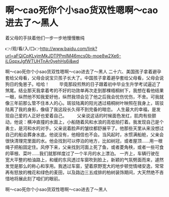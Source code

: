 # 啊～cao死你个小sao货双性嗯啊～cao进去了～黑人
着父母的手扶着他们一步一步地慢慢散纯

👉/观/看/入/口👉http://www.baidu.com/link?url=aFQjCpKLyjmMkJDTPPmIM46mcs0b-moe8w2Xe6-iLGqpxJgfWTUHTnAr0yehHs6i&wd

啊～cao死你个小sao货双性嗯啊～cao进去了～黑人	二十六、美国孩子拿着避孕套给父母看，父母会说宝贝孩子长大了。中国孩子拿着避孕套给父母看，父母会说狗日的兔崽子。哈哈！
　　毕竟那段煎熬的日子跟着初中毕业生升学考试逼近了煞尾。结业那天我拿着考的不好的功效单再次走到那棵梧桐树下，我想在看他结果一眼，纵然他不知我爱好他，纵然我领会见了他之后我会忧伤忧伤，不舍。可我就像三年前那么管不住本人的心。斑驳陆离的阳光透过梧桐树叶映照在我身上，斑驳陆离了我的身影，像级了我这段长久得不到完备的暗恋。
		人生最大的幸福，是发现自己爱的人正好也爱着自己。
　　父亲说这话的时候面色发红，肌肉有些颤动，他说：横冲直撞的水面上，小船随着风和水浪的高低拍打着。我发现自己是个勇士，是河和水的对手。父亲说着脸声的皱纹都舒展平了。他那些天里从来没想过自己的船会葬身水底。他说没有，他相信也不会。当风起时，水惯满船舱，父亲会很快清理完里面的水。他会找到可以停泊的地方，比如树冠，或者屋顶……用一根绳子把船固定住。风停下来，父亲找到河面上死了鱼，或者菱角秧，或者一些可食的草根、菜叶……我们就那样度过了一个半月的水上漂泊。
一齐上，车辆行驶在宽大平整的柏油路上，和缓的东风透过车窗吹到脸上，新颖的气氛劈面而来，遽然发觉是那么的称心和享用。我透过车窗，望着原野宽大的地步顿觉情绪安逸，常常再有怒放的槐花和绿色的麦田，以及路边三五成排的柏树装饰期间，大天然绝不吝惜地将展此刻了咱们的眼前。

啊～cao死你个小sao货双性嗯啊～cao进去了～黑人
